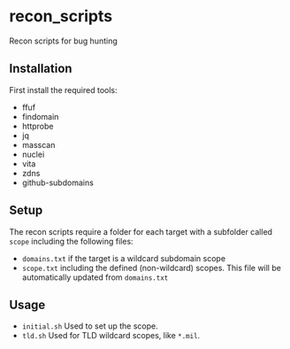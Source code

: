 # recon_scripts
Recon scripts for bug hunting

## Installation

First install the required tools: 

- ffuf
- findomain
- httprobe
- jq
- masscan
- nuclei
- vita
- zdns
- github-subdomains

## Setup

The recon scripts require a folder for each target with a subfolder called `scope` including the following files: 
- `domains.txt` if the target is a wildcard subdomain scope
- `scope.txt` including the defined (non-wildcard) scopes. This file will be automatically updated from `domains.txt`

## Usage

- `initial.sh` Used to set up the scope. 
- `tld.sh` Used for TLD wildcard scopes, like `*.mil`. 
